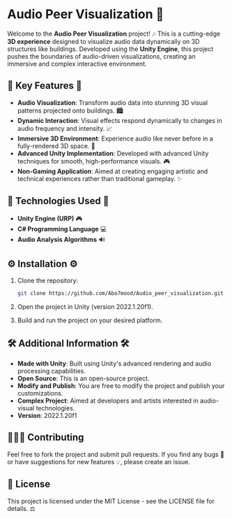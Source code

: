 # Audio Peer Visualization 🎵

Welcome to the **Audio Peer Visualization** project! 🎶 This is a cutting-edge **3D experience** designed to visualize audio data dynamically on 3D structures like buildings. Developed using the **Unity Engine**, this project pushes the boundaries of audio-driven visualizations, creating an immersive and complex interactive environment.

## 🌟 Key Features 🌟

- **Audio Visualization**: Transform audio data into stunning 3D visual patterns projected onto buildings. 🏙️
- **Dynamic Interaction**: Visual effects respond dynamically to changes in audio frequency and intensity. 📈
- **Immersive 3D Environment**: Experience audio like never before in a fully-rendered 3D space. 🌌
- **Advanced Unity Implementation**: Developed with advanced Unity techniques for smooth, high-performance visuals. 🎮
- **Non-Gaming Application**: Aimed at creating engaging artistic and technical experiences rather than traditional gameplay. ✨

## 🔧 Technologies Used 🔧

- **Unity Engine (URP)** 🎮
- **C# Programming Language** 💻
- **Audio Analysis Algorithms** 🔊

## ⚙️ Installation ⚙️

1. Clone the repository:

   ```bash
   git clone https://github.com/Abo7mood/Audio_peer_visualization.git
   ```
2. Open the project in Unity (version 2022.1.20f1).
3. Build and run the project on your desired platform.

## 🛠️ Additional Information 🛠️

- **Made with Unity**: Built using Unity's advanced rendering and audio processing capabilities.
- **Open Source**: This is an open-source project.
- **Modify and Publish**: You are free to modify the project and publish your customizations.
- **Complex Project**: Aimed at developers and artists interested in audio-visual technologies.
- **Version**: 2022.1.20f1

## 🧑‍🤝‍🧑 Contributing

Feel free to fork the project and submit pull requests. If you find any bugs 🐞 or have suggestions for new features 💡, please create an issue.

## 📜 License

This project is licensed under the MIT License - see the LICENSE file for details. ⚖️

